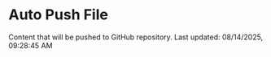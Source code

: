 # Auto Push File

Content that will be pushed to GitHub repository.
Last updated: 08/14/2025, 09:28:45 AM